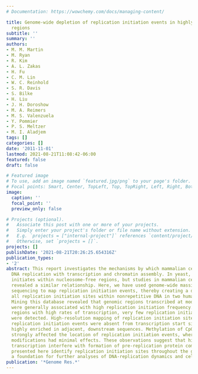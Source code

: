 ```yaml
---
# Documentation: https://wowchemy.com/docs/managing-content/

title: Genome-wide depletion of replication initiation events in highly transcribed
  regions
subtitle: ''
summary: ''
authors:
- M. M. Martin
- M. Ryan
- R. Kim
- A. L. Zakas
- H. Fu
- C. M. Lin
- W. C. Reinhold
- S. R. Davis
- S. Bilke
- H. Liu
- J. H. Doroshow
- M. A. Reimers
- M. S. Valenzuela
- Y. Pommier
- P. S. Meltzer
- M. I. Aladjem
tags: []
categories: []
date: '2011-11-01'
lastmod: 2021-08-21T11:08:42-06:00
featured: false
draft: false

# Featured image
# To use, add an image named `featured.jpg/png` to your page's folder.
# Focal points: Smart, Center, TopLeft, Top, TopRight, Left, Right, BottomLeft, Bottom, BottomRight.
image:
  caption: ''
  focal_point: ''
  preview_only: false

# Projects (optional).
#   Associate this post with one or more of your projects.
#   Simply enter your project's folder or file name without extension.
#   E.g. `projects = ["internal-project"]` references `content/project/deep-learning/index.md`.
#   Otherwise, set `projects = []`.
projects: []
publishDate: '2021-08-21T20:26:25.654316Z'
publication_types:
- '2'
abstract: This report investigates the mechanisms by which mammalian cells coordinate
  DNA replication with transcription and chromatin assembly. In yeast, DNA replication
  initiates within nucleosome-free regions, but studies in mammalian cells have not
  revealed a similar relationship. Here, we have used genome-wide massively parallel
  sequencing to map replication initiation events, thereby creating a database of
  all replication initiation sites within nonrepetitive DNA in two human cell lines.
  Mining this database revealed that genomic regions transcribed at moderate levels
  were generally associated with high replication initiation frequency. In genomic
  regions with high rates of transcription, very few replication initiation events
  were detected. High-resolution mapping of replication initiation sites showed that
  replication initiation events were absent from transcription start sites but were
  highly enriched in adjacent, downstream sequences. Methylation of CpG sequences
  strongly affected the location of replication initiation events, whereas histone
  modifications had minimal effects. These observations suggest that high levels of
  transcription interfere with formation of pre-replication protein complexes. Data
  presented here identify replication initiation sites throughout the genome, providing
  a foundation for further analyses of DNA-replication dynamics and cell-cycle progression.
publication: '*Genome Res.*'
---
```

